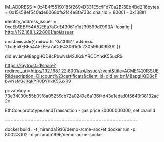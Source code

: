 IM_ADDRESS = 0x4E4f55190185f2694D331E5c9Fd70a2B75Eb4Bd2
16bytes = 0x15458ef540ade6068dfe2f44e8fa733c
chainId = 80001 - 0x13881

identity_address_issuer = 0xcEb9EBF54A52EEa7aCdE43061e1d230599d0993A
ifconfig | http://192.168.1.22:8001/api/issuer

mnid.encode({
  network: '0x13881',
  address: '0xcEb9EBF54A52EEa7aCdE43061e1d230599d0993A'
})

did:ev:bmM8apgHQD8cPbwNsMSJKqkYRCDYhkK55uxR9

https://kaytrust.id/share?redirect_uri=http://192.168.1.22:8001/api/issuer/event&title=ACME%20ISSUER&description=Discount%20certificate&client_id=did:ev:bmM8apgHQD8cPbwNsMSJKqkYRCDYhkK55uxR9

privatekey = 73e34030d55b09f8a05259cb72a0240e6a136f4d43e1edad0f5643f38132ac2c

EthCore.prototype.sendTransaction - gas price 80000000000, set chainId

===============================================

docker build . -t jmiranda1996/demo-acme-socket
docker run -p 8002:8002 -d jmiranda1996/demo-acme-socket
